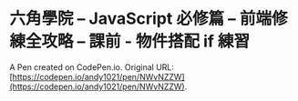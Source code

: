 # 六角學院 – JavaScript 必修篇 – 前端修練全攻略 – 課前 - 物件搭配 if 練習

A Pen created on CodePen.io. Original URL: [https://codepen.io/andy1021/pen/NWvNZZW](https://codepen.io/andy1021/pen/NWvNZZW).


